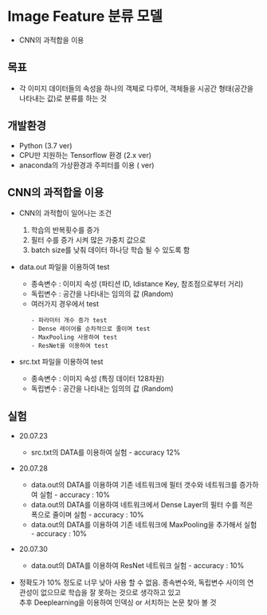 # Image Feature 분류 모델

- CNN의 과적합을 이용

## 목표

- 각 이미지 데이터들의 속성을 하나의 객체로 다루어, 객체들을 시공간 형태(공간을 나타내는 값)로 분류를 하는 것

## 개발환경

- Python (3.7 ver)
- CPU만 지원하는 Tensorflow 환경 (2.x ver)
- anaconda의 가상환경과 주피터를 이용 ( ver)

## CNN의 과적합을 이용

- CNN의 과적합이 일어나는 조건
  1. 학습의 반복횟수를 증가
  2. 필터 수를 증가 시켜 많은 가중치 값으로
  3. batch size를 낮춰 데이터 하나당 학습 될 수 있도록 함

- data.out 파일을 이용하여 test
  - 종속변수 : 이미지 속성 (파티션 ID, Idistance Key, 참조점으로부터 거리)
  - 독립변수 : 공간을 나타내는 임의의 값 (Random)
  - 여러가지 경우에서 test
    ```
    - 파라미터 개수 증가 test
    - Dense 레이어를 순차적으로 줄이며 test
    - MaxPooling 사용하여 test
    - ResNet을 이용하여 test
    ```
    
- src.txt 파일을 이용하여 test
  - 종속변수 : 이미지 속성 (특징 데이터 128차원)
  - 독립변수 : 공간을 나타내는 임의의 값 (Random)
  
## 실험

- 20.07.23
    - src.txt의 DATA를 이용하여 실험 - accuracy 12%  
- 20.07.28
    - data.out의 DATA를 이용하여 기존 네트워크에 필터 갯수와 네트워크를 증가하여 실험 - accuracy : 10%  
    - data.out의 DATA를 이용하여 네트워크에서 Dense Layer의 필터 수를 적은 폭으로 줄이며 실험 - accuracy : 10%  
    - data.out의 DATA를 이용하여 기존 네트워크에 MaxPooling을 추가해서 실험 - accuracy : 10%  
- 20.07.30
    - data.out의 DATA를 이용하여 ResNet 네트워크 실험 - accuracy : 10%

- 정확도가 10% 정도로 너무 낮아 사용 할 수 없음. 종속변수와, 독립변수 사이의 연관성이 없으므로 학습을 잘 못하는 것으로 생각하고 있고  
  추후 Deeplearning을 이용하여 인덱싱 or 서치하는 논문 찾아 볼 것
